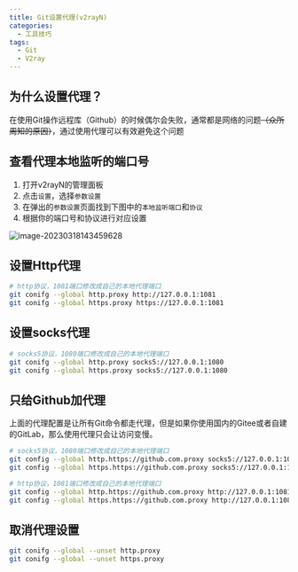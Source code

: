 ```yaml
---
title: Git设置代理(v2rayN)
categories:
  - 工具技巧
tags:
  - Git
  - V2ray
---
```


## 为什么设置代理？

在使用Git操作远程库（Github）的时候偶尔会失败，通常都是网络的问题~~（众所周知的原因）~~，通过使用代理可以有效避免这个问题

## 查看代理本地监听的端口号

1. 打开v2rayN的管理面板
2. 点击`设置`，选择`参数设置`
3. 在弹出的`参数设置`页面找到下图中的`本地监听端口`和`协议`
4. 根据你的端口号和协议进行对应设置

![image-20230318143459628](https://blog-1310221847.cos.ap-beijing.myqcloud.com/202303181434674.png)

## 设置Http代理

```bash
# http协议，1081端口修改成自己的本地代理端口
git conifg --global http.proxy http://127.0.0.1:1081
git conifg --global https.proxy https://127.0.0.1:1081
```

## 设置socks代理

```bash
# socks5协议，1080端口修改成自己的本地代理端口
git conifg --global http.proxy socks5://127.0.0.1:1080
git conifg --global https.proxy socks5://127.0.0.1:1080
```

## 只给Github加代理

上面的代理配置是让所有Git命令都走代理，但是如果你使用国内的Gitee或者自建的GitLab，那么使用代理只会让访问变慢。

```bash
# socks5协议，1080端口修改成自己的本地代理端口
git config --global http.https://github.com.proxy socks5://127.0.0.1:1080
git config --global https.https://github.com.proxy socks5://127.0.0.1:1080

# http协议，1081端口修改成自己的本地代理端口
git config --global http.https://github.com.proxy http://127.0.0.1:1081
git config --global https.https://github.com.proxy http://127.0.0.1:1081
```

## 取消代理设置

```bash
git conifg --global --unset http.proxy
git conifg --global --unset https.proxy
```
